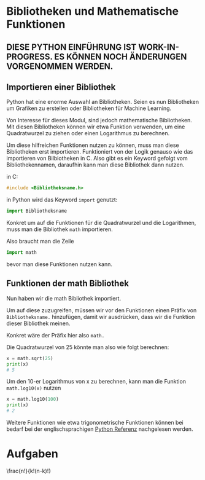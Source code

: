 # Bibliotheken und Mathematische Funktionen

## **DIESE PYTHON EINFÜHRUNG IST WORK-IN-PROGRESS. ES KÖNNEN NOCH ÄNDERUNGEN VORGENOMMEN WERDEN.**

## Importieren einer Bibliothek

Python hat eine enorme Auswahl an Bibliotheken.
Seien es nun Bibliotheken um Grafiken zu erstellen oder Bibliotheken für Machine Learning.

Von Interesse für dieses Modul, sind jedoch mathematische Bibliotheken.
Mit diesen Bibliotheken können wir etwa Funktion verwenden, um eine Quadratwurzel zu ziehen oder einen Logarithmus zu berechnen.

Um diese hilfreichen Funktionen nutzen zu können, muss man diese Bibliotheken erst importieren.
Funktioniert von der Logik genauso wie das importieren von Bilbiotheken in C.
Also gibt es ein Keyword gefolgt vom Bibliothekennamen, daraufhin kann man diese Bibliothek dann nutzen.

in C:
```C
#include <Bibliotheksname.h>
```

in Python wird das Keyword <code>import</code> genutzt:
```Python
import Bibliotheksname
```

Konkret um auf die Funktionen für die Quadratwurzel und die Logarithmen, muss man die Bibliothek <code>math</code> importieren.

Also braucht man die Zeile
```Python
import math
```
bevor man diese Funktionen nutzen kann.


## Funktionen der math Bibliothek

Nun haben wir die math Bibliothek importiert.

Um auf diese zuzugreifen, müssen wir vor den Funktionen einen Präfix von <code>Bibliotheksname.</code> hinzufügen, damit wir ausdrücken, dass wir die Funktion dieser Bibliothek meinen.

Konkret wäre der Präfix hier also <code>math.</code>

Die Quadratwurzel von 25 könnte man also wie folgt berechnen:
```Python
x = math.sqrt(25)
print(x)
# 5
```

Um den 10-er Logarithmus von x zu berechnen, kann man die Funktion <code>math.log10(x)</code> nutzen
```Python
x = math.log10(100)
print(x)
# 2
```

Weitere Funktionen wie etwa trigonometrische Funktionen können bei bedarf bei der englischsprachigen <a href="https://docs.python.org/3/library/math.html" target="_blank">Python Referenz</a> nachgelesen werden.

# Aufgaben

\frac{n!}{k!(n-k)!}